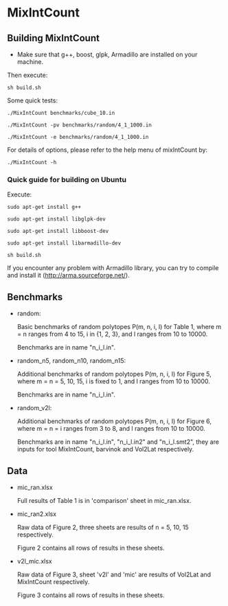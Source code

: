 # MixIntCount



## Building MixIntCount

* Make sure that g++, boost, glpk, Armadillo are installed on your machine.

Then execute: 

	sh build.sh



Some quick tests:

	./MixIntCount benchmarks/cube_10.in

	./MixIntCount -pv benchmarks/random/4_1_1000.in

	./MixIntCount -e benchmarks/random/4_1_1000.in



For details of options, please refer to the help menu of mixIntCount by:

	./MixIntCount -h





### Quick guide for building on Ubuntu



Execute:

	sudo apt-get install g++

	sudo apt-get install libglpk-dev

	sudo apt-get install libboost-dev

	sudo apt-get install libarmadillo-dev

	sh build.sh

	

If you encounter any problem with Armadillo library, you can try to compile and install it (http://arma.sourceforge.net/).






## Benchmarks



* random:

	Basic benchmarks of random polytopes P(m, n, i, l) for Table 1, where m = n ranges from 4 to 15, i in {1, 2, 3}, and l ranges from 10 to 10000.

	Benchmarks are in name "n_i_l.in".



* random_n5, random_n10, random_n15:

	Additional benchmarks of random polytopes P(m, n, i, l) for Figure 5, where m = n = 5, 10, 15, i is fixed to 1, and l ranges from 10 to 10000.

	Benchmarks are in name "n_i_l.in".



* random_v2l:

	Additional benchmarks of random polytopes P(m, n, i, l) for Figure 6, where m = n = i ranges from 3 to 8, and l ranges from 10 to 10000.

	Benchmarks are in name "n_i_l.in", "n_i_l.in2" and "n_i_l.smt2", they are inputs for tool MixIntCount, barvinok and Vol2Lat respectively.





## Data



* mic_ran.xlsx

	Full results of Table 1 is in 'comparison' sheet in mic_ran.xlsx.

	

* mic_ran2.xlsx

	Raw data of Figure 2, three sheets are results of n = 5, 10, 15 respectively.

	Figure 2 contains all rows of results in these sheets.

	

* v2l_mic.xlsx

	Raw data of Figure 3, sheet 'v2l' and 'mic' are results of Vol2Lat and MixIntCount respectively.

	Figure 3 contains all rows of results in these sheets.






